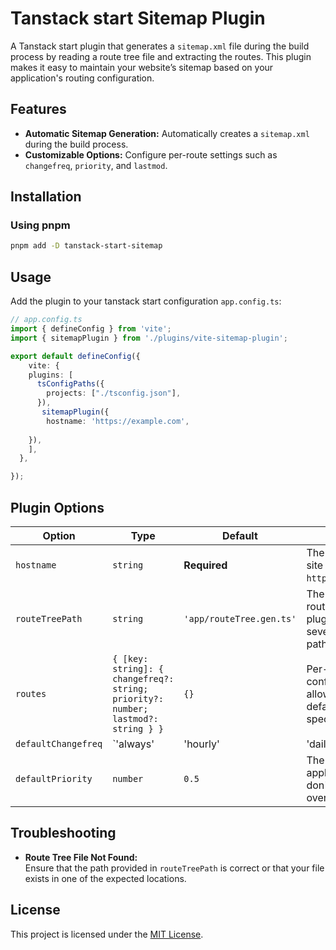 # Tanstack start Sitemap Plugin

A Tanstack start plugin that generates a `sitemap.xml` file during the build process by reading a route tree file and extracting the routes. This plugin makes it easy to maintain your website’s sitemap based on your application's routing configuration.

## Features

- **Automatic Sitemap Generation:** Automatically creates a `sitemap.xml` during the build process.
- **Customizable Options:** Configure per-route settings such as `changefreq`, `priority`, and `lastmod`.

## Installation

### Using pnpm 

```bash
pnpm add -D tanstack-start-sitemap
```

## Usage

Add the plugin to your tanstack start configuration `app.config.ts`:

```ts
// app.config.ts
import { defineConfig } from 'vite';
import { sitemapPlugin } from './plugins/vite-sitemap-plugin';

export default defineConfig({
    vite: {
    plugins: [
      tsConfigPaths({
        projects: ["./tsconfig.json"],
      }),
       sitemapPlugin({
        hostname: 'https://example.com',
        
    }),
    ],
  },

});
```

## Plugin Options

| Option               | Type                                                            | Default                    | Description                                                                                     |
| -------------------- | --------------------------------------------------------------- | -------------------------- | ----------------------------------------------------------------------------------------------- |
| `hostname`           | `string`                                                        | **Required**               | The base URL of your site (e.g., `https://example.com`).                                        |
| `routeTreePath`      | `string`                                                        | `'app/routeTree.gen.ts'`   | The path to your route tree file. The plugin will search several possible paths to locate it.   |
| `routes`             | `{ [key: string]: { changefreq?: string; priority?: number; lastmod?: string } }` | `{}`                       | Per-route configuration that allows overriding default settings for specific routes.           |
| `defaultChangefreq`  | `'always' | 'hourly' | 'daily' | 'weekly' | 'monthly' | 'yearly' | 'never'` | `'weekly'`                | The default change frequency applied to routes that don't have an override.                     |
| `defaultPriority`    | `number`                                                        | `0.5`                      | The default priority applied to routes that don't have an override.                            |

## Troubleshooting

- **Route Tree File Not Found:**  
  Ensure that the path provided in `routeTreePath` is correct or that your file exists in one of the expected locations.
  
## License

This project is licensed under the [MIT License](LICENSE).
